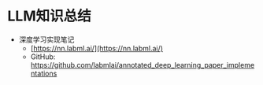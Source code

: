 
# LLM知识总结


- 深度学习实现笔记
    - [https://nn.labml.ai/](https://nn.labml.ai/)
    - GitHub: https://github.com/labmlai/annotated_deep_learning_paper_implementations